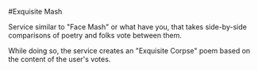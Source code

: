 #Exquisite Mash

Service similar to "Face Mash" or what have you, that takes side-by-side comparisons of poetry and folks vote between them. 

While doing so, the service creates an "Exquisite Corpse" poem based on the content of the user's votes.

